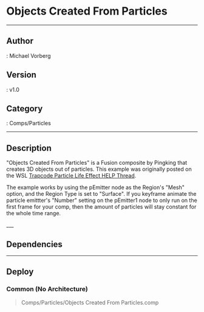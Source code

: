 # Objects Created From Particles
___

## Author
 : Michael Vorberg

## Version
 : v1.0

## Category
 : Comps/Particles
___

## Description
<p>"Objects Created From Particles" is a Fusion composite by Pingking that creates 3D objects out of particles. This example was originally posted on the WSL <a href="https://steakunderwater.com/wesuckless/viewtopic.php?f=16&t=1125#p8380">Trapcode Particle Life Effect HELP Thread</a>.</p>

<p>The example works by using the pEmitter node as the Region's "Mesh" option, and the Region Type is set to "Surface". If you keyframe animate the particle emittter's "Number" setting on the pEmitter1 node to only run on the first frame for your comp, then the amount of particles will stay constant for the whole time range.</p>
___

## Dependencies


___

## Deploy

### Common (No Architecture)

> Comps/Particles/Objects Created From Particles.comp  
